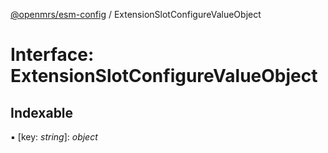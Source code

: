 [@openmrs/esm-config](../API.md) / ExtensionSlotConfigureValueObject

# Interface: ExtensionSlotConfigureValueObject

## Indexable

▪ [key: *string*]: *object*
